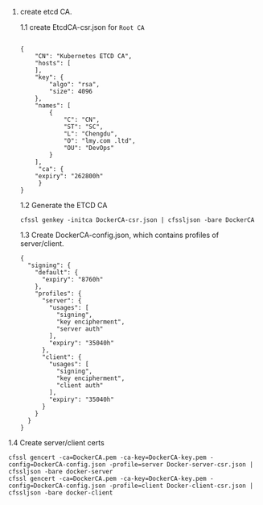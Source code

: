 1. create etcd CA. 

    1.1 create EtcdCA-csr.json for `Root CA`
    ```

    {
        "CN": "Kubernetes ETCD CA",
        "hosts": [
        ],
        "key": {
            "algo": "rsa",
            "size": 4096
        },
        "names": [
            {
                "C": "CN",
                "ST": "SC",
                "L": "Chengdu",
                "O": "lmy.com .ltd",
                "OU": "DevOps"
            }
        ],
         "ca": {
        "expiry": "262800h"
         }
    }
    ```
    1.2 Generate the ETCD CA
    ```
    cfssl genkey -initca DockerCA-csr.json | cfssljson -bare DockerCA
    ```


    1.3 Create DockerCA-config.json, which contains profiles of server/client.
    ```
    {
      "signing": {
        "default": {
          "expiry": "8760h"
        },
        "profiles": {
          "server": {
            "usages": [
              "signing",
              "key encipherment",
              "server auth"
            ],
            "expiry": "35040h"
          },
          "client": {
            "usages": [
              "signing",
              "key encipherment",
              "client auth"
            ],
            "expiry": "35040h"
          }
        }
      }
    }
    ``` 
  1.4 Create server/client certs
  ```
  cfssl gencert -ca=DockerCA.pem -ca-key=DockerCA-key.pem -config=DockerCA-config.json -profile=server Docker-server-csr.json | cfssljson -bare docker-server
  cfssl gencert -ca=DockerCA.pem -ca-key=DockerCA-key.pem -config=DockerCA-config.json -profile=client Docker-client-csr.json | cfssljson -bare docker-client
  ```